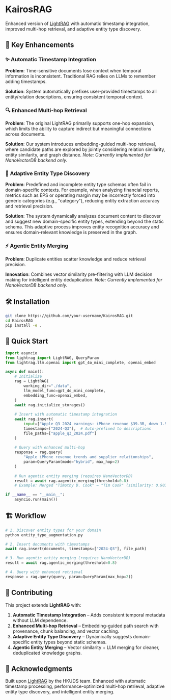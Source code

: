 # KairosRAG

Enhanced version of [LightRAG](https://github.com/HKUDS/LightRAG) with automatic timestamp integration, improved multi-hop retrieval, and adaptive entity type discovery.

## 🚀 Key Enhancements

### ✨ **Automatic Timestamp Integration**
**Problem**: Time-sensitive documents lose context when temporal information is inconsistent. Traditional RAG relies on LLMs to remember adding timestamps.

**Solution**: System automatically prefixes user-provided timestamps to all entity/relation descriptions, ensuring consistent temporal context.

### 🔍 **Enhanced Multi-hop Retrieval** 
**Problem**: The original LightRAG primarily supports one-hop expansion, which limits the ability to capture indirect but meaningful connections across documents. 

**Solution**: Our system introduces embedding-guided multi-hop retrieval, where candidate paths are explored by jointly considering relation similarity, entity similarity, and graph distance. *Note: Currently implemented for NanoVectorDB backend only.*

### 🧠 **Adaptive Entity Type Discovery**
**Problem**: Predefined and incomplete entity type schemas often fail in domain-specific contexts. For example, when analyzing financial reports, metrics such as EPS or operating margin may be incorrectly forced into generic categories (e.g., "category"), reducing entity extraction accuracy and retrieval precision.

**Solution**: The system dynamically analyzes document content to discover and suggest new domain-specific entity types, extending beyond the static schema. This adaptive process improves entity recognition accuracy and ensures domain-relevant knowledge is preserved in the graph.

### ⚡ **Agentic Entity Merging**
**Problem**: Duplicate entities scatter knowledge and reduce retrieval precision.

**Innovation**: Combines vector similarity pre-filtering with LLM decision making for intelligent entity deduplication. *Note: Currently implemented for NanoVectorDB backend only.*

## 🛠️ Installation

```bash
git clone https://github.com/your-username/KairosRAG.git
cd KairosRAG
pip install -e .
```

## 🚀 Quick Start

```python
import asyncio
from lightrag import LightRAG, QueryParam
from lightrag.llm.openai import gpt_4o_mini_complete, openai_embed

async def main():
    # Initialize
    rag = LightRAG(
        working_dir="./data",
        llm_model_func=gpt_4o_mini_complete,
        embedding_func=openai_embed,
    )
    await rag.initialize_storages()
    
    # Insert with automatic timestamp integration
    await rag.insert(
        input=["Apple Q3 2024 earnings: iPhone revenue $39.3B, down 1.5% YoY..."],
        timestamps=["2024-Q3"],  # Auto-prefixed to descriptions
        file_paths=["apple_q3_2024.pdf"]
    )
    
    # Query with enhanced multi-hop
    response = rag.query(
        "Apple iPhone revenue trends and supplier relationships",
        param=QueryParam(mode="hybrid", max_hop=2)
    )
    
    # Run agentic entity merging (requires NanoVectorDB)
    result = await rag.aagentic_merging(threshold=0.8)
    # Example: Merged "Timothy D. Cook" ← "Tim Cook" (similarity: 0.903)

if __name__ == "__main__":
    asyncio.run(main())
```

## 🏗️ Workflow

```python
# 1. Discover entity types for your domain
python entity_type_augmentation.py

# 2. Insert documents with timestamps
await rag.insert(documents, timestamps=["2024-Q3"], file_path)

# 3. Run agentic entity merging (requires NanoVectorDB)
result = await rag.agentic_merging(threshold=0.8)

# 4. Query with enhanced retrieval
response = rag.query(query, param=QueryParam(max_hop=2))
```

## 🤝 Contributing

This project extends **LightRAG** with:

1. **Automatic Timestamp Integration** – Adds consistent temporal metadata without LLM dependence.
2. **Enhanced Multi-hop Retrieval** – Embedding-guided path search with provenance, chunk balancing, and vector caching.
3. **Adaptive Entity Type Discovery** – Dynamically suggests domain-specific entity types beyond static schemas.
4. **Agentic Entity Merging** – Vector similarity + LLM merging for cleaner, deduplicated knowledge graphs.


## 🙏 Acknowledgments

Built upon [LightRAG](https://github.com/HKUDS/LightRAG) by the HKUDS team. Enhanced with automatic timestamp processing, performance-optimized multi-hop retrieval, adaptive entity type discovery, and intelligent entity merging.